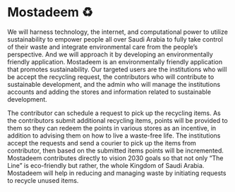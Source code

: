 # Mostadeem ♻️
We will harness technology, the internet, and computational power to utilize sustainability to empower people all over Saudi Arabia to fully take control of their waste and integrate environmental care from the people’s perspective. And we will approach it by developing an environmentally friendly application. Mostadeem is an environmentally friendly application that promotes sustainability. Our targeted users are the institutions who will be accept the recycling request, the contributors who will contribute to sustainable development, and the admin who will manage the institutions accounts and adding the stores and information related to sustainable development. 

 The contributor can schedule a request to pick up the recycling items. As the contributors submit additional recycling items, points will be provided to them so they can redeem the points in various stores as an incentive, in addition to advising them on how to live a waste-free life. 
The institutions accept the requests and send a courier to pick up the items from contributor, then based on the submitted items points will be incremented. Mostadeem contributes directly to vision 2030 goals so that not only “The Line” is eco-friendly but rather, the whole Kingdom of Saudi Arabia. Mostadeem will help in reducing and managing waste by initiating requests to recycle unused items. 

